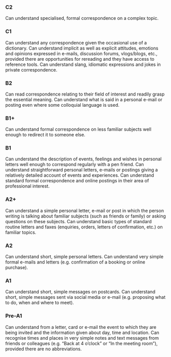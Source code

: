 ### C2
Can understand specialised, formal correspondence on a complex topic.
### C1
Can understand any correspondence given the occasional use of a dictionary.
Can understand implicit as well as explicit attitudes, emotions and opinions expressed in e-mails, discussion forums, vlogs/blogs, etc., provided there are opportunities for rereading and they have access to reference tools.
Can understand slang, idiomatic expressions and jokes in private correspondence.
### B2
Can read correspondence relating to their field of interest and readily grasp the essential meaning.
Can understand what is said in a personal e-mail or posting even where some colloquial language is used.
### B1+
Can understand formal correspondence on less familiar subjects well enough to redirect it to someone else. 
### B1
Can understand the description of events, feelings and wishes in personal letters well enough to correspond regularly with a pen friend.
Can understand straightforward personal letters, e-mails or postings giving a relatively detailed account of events and experiences.
Can understand standard formal correspondence and online postings in their area of professional interest.
### A2+
Can understand a simple personal letter, e-mail or post in which the person writing is talking about familiar subjects (such as friends or family) or asking questions on these subjects.
Can understand basic types of standard routine letters and faxes (enquiries, orders, letters of confirmation, etc.) on familiar topics.
### A2
Can understand short, simple personal letters.
Can understand very simple formal e-mails and letters (e.g. confirmation of a booking or online purchase).
### A1
Can understand short, simple messages on postcards.
Can understand short, simple messages sent via social media or e-mail (e.g. proposing what to do, when and where to meet).
### Pre-A1
Can understand from a letter, card or e-mail the event to which they are being invited and the information given about day, time and location.
Can recognise times and places in very simple notes and text messages from friends or colleagues (e.g. “Back at 4 o’clock” or “In the meeting room”), provided there are no abbreviations.